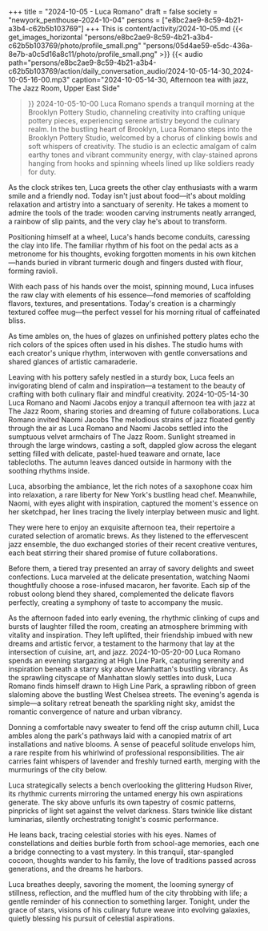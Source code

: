 +++
title = "2024-10-05 - Luca Romano"
draft = false
society = "newyork_penthouse-2024-10-04"
persons = ["e8bc2ae9-8c59-4b21-a3b4-c62b5b103769"]
+++
This is content/activity/2024-10-05.md
{{< get_images_horizontal "persons/e8bc2ae9-8c59-4b21-a3b4-c62b5b103769/photo/profile_small.png" "persons/05d4ae59-e5dc-436a-8e7b-a0c5d16a8c11/photo/profile_small.png" >}}
{{< audio
    path="persons/e8bc2ae9-8c59-4b21-a3b4-c62b5b103769/action/daily_conversation_audio/2024-10-05-14-30_2024-10-05-16-00.mp3" 
    caption="2024-10-05-14-30, Afternoon tea with jazz, The Jazz Room, Upper East Side"
>}}
2024-10-05-10-00
Luca Romano spends a tranquil morning at the Brooklyn Pottery Studio, channeling creativity into crafting unique pottery pieces, experiencing serene artistry beyond the culinary realm.
In the bustling heart of Brooklyn, Luca Romano steps into the Brooklyn Pottery Studio, welcomed by a chorus of clinking bowls and soft whispers of creativity. The studio is an eclectic amalgam of calm earthy tones and vibrant community energy, with clay-stained aprons hanging from hooks and spinning wheels lined up like soldiers ready for duty.

As the clock strikes ten, Luca greets the other clay enthusiasts with a warm smile and a friendly nod. Today isn't just about food—it's about molding relaxation and artistry into a sanctuary of serenity. He takes a moment to admire the tools of the trade: wooden carving instruments neatly arranged, a rainbow of slip paints, and the very clay he's about to transform.

Positioning himself at a wheel, Luca's hands become conduits, caressing the clay into life. The familiar rhythm of his foot on the pedal acts as a metronome for his thoughts, evoking forgotten moments in his own kitchen—hands buried in vibrant turmeric dough and fingers dusted with flour, forming ravioli.

With each pass of his hands over the moist, spinning mound, Luca infuses the raw clay with elements of his essence—fond memories of scaffolding flavors, textures, and presentations. Today's creation is a charmingly textured coffee mug—the perfect vessel for his morning ritual of caffeinated bliss.

As time ambles on, the hues of glazes on unfinished pottery plates echo the rich colors of the spices often used in his dishes. The studio hums with each creator's unique rhythm, interwoven with gentle conversations and shared glances of artistic camaraderie.

Leaving with his pottery safely nestled in a sturdy box, Luca feels an invigorating blend of calm and inspiration—a testament to the beauty of crafting with both culinary flair and mindful creativity.
2024-10-05-14-30
Luca Romano and Naomi Jacobs enjoy a tranquil afternoon tea with jazz at The Jazz Room, sharing stories and dreaming of future collaborations.
Luca Romano invited Naomi Jacobs
The melodious strains of jazz floated gently through the air as Luca Romano and Naomi Jacobs settled into the sumptuous velvet armchairs of The Jazz Room. Sunlight streamed in through the large windows, casting a soft, dappled glow across the elegant setting filled with delicate, pastel-hued teaware and ornate, lace tablecloths. The autumn leaves danced outside in harmony with the soothing rhythms inside.

Luca, absorbing the ambiance, let the rich notes of a saxophone coax him into relaxation, a rare liberty for New York's bustling head chef. Meanwhile, Naomi, with eyes alight with inspiration, captured the moment's essence on her sketchpad, her lines tracing the lively interplay between music and light.

They were here to enjoy an exquisite afternoon tea, their repertoire a curated selection of aromatic brews. As they listened to the effervescent jazz ensemble, the duo exchanged stories of their recent creative ventures, each beat stirring their shared promise of future collaborations.

Before them, a tiered tray presented an array of savory delights and sweet confections. Luca marveled at the delicate presentation, watching Naomi thoughtfully choose a rose-infused macaron, her favorite. Each sip of the robust oolong blend they shared, complemented the delicate flavors perfectly, creating a symphony of taste to accompany the music.

As the afternoon faded into early evening, the rhythmic clinking of cups and bursts of laughter filled the room, creating an atmosphere brimming with vitality and inspiration. They left uplifted, their friendship imbued with new dreams and artistic fervor, a testament to the harmony that lay at the intersection of cuisine, art, and jazz.
2024-10-05-20-00
Luca Romano spends an evening stargazing at High Line Park, capturing serenity and inspiration beneath a starry sky above Manhattan's bustling vibrancy.
As the sprawling cityscape of Manhattan slowly settles into dusk, Luca Romano finds himself drawn to High Line Park, a sprawling ribbon of green slaloming above the bustling West Chelsea streets. The evening's agenda is simple—a solitary retreat beneath the sparkling night sky, amidst the romantic convergence of nature and urban vibrancy.

Donning a comfortable navy sweater to fend off the crisp autumn chill, Luca ambles along the park's pathways laid with a canopied matrix of art installations and native blooms. A sense of peaceful solitude envelops him, a rare respite from his whirlwind of professional responsibilities. The air carries faint whispers of lavender and freshly turned earth, merging with the murmurings of the city below.

Luca strategically selects a bench overlooking the glittering Hudson River, its rhythmic currents mirroring the untamed energy his own aspirations generate. The sky above unfurls its own tapestry of cosmic patterns, pinpricks of light set against the velvet darkness. Stars twinkle like distant luminarias, silently orchestrating tonight's cosmic performance.

He leans back, tracing celestial stories with his eyes. Names of constellations and deities burble forth from school-age memories, each one a bridge connecting to a vast mystery. In this tranquil, star-spangled cocoon, thoughts wander to his family, the love of traditions passed across generations, and the dreams he harbors.

Luca breathes deeply, savoring the moment, the looming synergy of stillness, reflection, and the muffled hum of the city throbbing with life; a gentle reminder of his connection to something larger. Tonight, under the grace of stars, visions of his culinary future weave into evolving galaxies, quietly blessing his pursuit of celestial aspirations.
